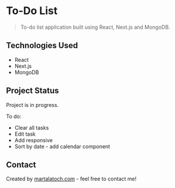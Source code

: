 # To-Do List
> To-do list application built using React, Next.js and MongoDB.


## Technologies Used
- React
- Next.js
- MongoDB


## Project Status
Project is in progress. 

To do:
- Clear all tasks
- Edit task 
- Add responsive
- Sort by date - add calendar component


## Contact
Created by [martalatoch.com](https://www.martalatoch.com/) - feel free to contact me!


